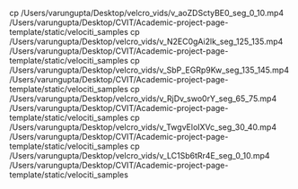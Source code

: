 cp /Users/varungupta/Desktop/velcro_vids/v_aoZDSctyBE0_seg_0_10.mp4 /Users/varungupta/Desktop/CVIT/Academic-project-page-template/static/velociti_samples
cp /Users/varungupta/Desktop/velcro_vids/v_N2EC0gAi2lk_seg_125_135.mp4 /Users/varungupta/Desktop/CVIT/Academic-project-page-template/static/velociti_samples
cp /Users/varungupta/Desktop/velcro_vids/v_SbP_EGRp9Kw_seg_135_145.mp4 /Users/varungupta/Desktop/CVIT/Academic-project-page-template/static/velociti_samples
cp /Users/varungupta/Desktop/velcro_vids/v_RjDv_swo0rY_seg_65_75.mp4 /Users/varungupta/Desktop/CVIT/Academic-project-page-template/static/velociti_samples
cp /Users/varungupta/Desktop/velcro_vids/v_TwgvEloIXVc_seg_30_40.mp4 /Users/varungupta/Desktop/CVIT/Academic-project-page-template/static/velociti_samples
cp /Users/varungupta/Desktop/velcro_vids/v_LC1Sb6tRr4E_seg_0_10.mp4 /Users/varungupta/Desktop/CVIT/Academic-project-page-template/static/velociti_samples